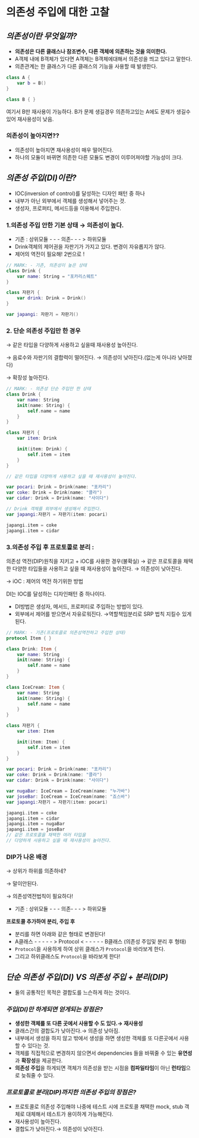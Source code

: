 # 의존성 주입에 대한 고찰


## *의존성이란 무엇일까?*

- **의존성은 다른 클래스나 참조변수, 다른 객체에 의존하는 것을 의미한다.**
- A객체 내에 B객체가 있다면 A객체는 B객체에대해서 의존성을 띄고 있다고 말한다.
- 의존관계는 한 클래스가 다른 클래스의 기능을 사용할 때 발생한다.

```swift
class A { 
	var b = B()
}

class B { } 
```

여기서 B만 재사용이 가능하다. B가 문제 생길경우 의존하고있는 A에도 문제가 생길수있어 재사용성이 낮음.  

### 의존성이 높아지면??

- 의존성이 높아지면 재사용성이 매우 떨어진다.
- 하나의 모듈이 바뀌면 의존한 다른 모듈도 변경이 이루어져야할 가능성이 크다.  

## *의존성 주입(DI)이란?*

- IOC(inversion of control)를 달성하는 디자인 패턴 중 하나
- 내부가 아닌 외부에서 객체를 생성해서 넣어주는 것.
- 생성자, 프로퍼티, 메서드등을 이용해서 주입한다.  

### 1.의존성 주입 안한 기본 상태  → 의존성이 높다.

- 기존 : 상위모듈 - - - 의존- - - > 하위모듈
- Drink객체의 제어권을 자판기가 가지고 있다. 변경이 자유롭지가 않다.
- 제어의 역전이 필요해! 2번으로 !

```swift
// MARK: - 기존, 의존성이 높은 상태
class Drink {
    var name: String = "포카리스웨트"
}

class 자판기 {
    var drink: Drink = Drink()
}

var japangi: 자판기 = 자판기()
```
  
### 2. 단순 의존성 주입만 한 경우

→ 같은 타입을 다양하게 사용하고 싶을때 재사용성 높아진다. 

→ 음료수와 자판기의 결합력이 떨어진다. → 의존성이 낮아진다.(없는게 아니라 낮아졌다)

→ 확장성 높아진다.

```swift
// MARK: - 의존성 단순 주입만 한 상태
class Drink {
    var name: String
    init(name: String) {
        self.name = name
    }
}

class 자판기 {
    var item: Drink

    init(item: Drink) {
        self.item = item
    }
}

// 같은 타입을 다양하게 사용하고 싶을 때 재사용성이 높아진다.

var pocari: Drink = Drink(name: "포카리")
var coke: Drink = Drink(name: "콜라")
var cidar: Drink = Drink(name: "사이다")

// Drink 객체를 외부에서 생성해서 주입한다.
var japangi:자판기 = 자판기(item: pocari)

japangi.item = coke
japangi.item = cidar
```

### 3.의존성 주입 후 프로토콜로 분리 : 
의존성 역전(DIP)원칙을 지키고 + iOC를 사용한 경우(불확실) 
→ 같은 프로토콜을 채택한 다양한 타입들을 사용하고 싶을 때 재사용성이 높아진다.
→ 의존성이 낮아진다.

→ iOC : 제어의 역전 하기위한 방법

DI는 IOC를 달성하는 디자인패턴 중 하나이다. 

- DI방법은 생성자, 메서드, 프로퍼티로 주입하는 방법이 있다.
- 외부에서 제어를 받으면서 자유로워진다. →역할책임분리로  SRP 법칙 지킬수 있게된다.

```swift
// MARK: - 기존(프로토콜로 의존성역전하고 주입한 상태)
protocol Item { }

class Drink: Item {
    var name: String
    init(name: String) {
        self.name = name
    }
}

class IceCream: Item {
    var name: String
    init(name: String) {
        self.name = name
    }
}

class 자판기 {
    var item: Item

    init(item: Item) {
        self.item = item
    }
}

var pocari: Drink = Drink(name: "포카리")
var coke: Drink = Drink(name: "콜라")
var cidar: Drink = Drink(name: "사이다")

var nugaBar: IceCream = IceCream(name: "누가바")
var joseBar: IceCream = IceCream(name: "죠스바")
var japangi:자판기 = 자판기(item: pocari)

japangi.item = coke
japangi.item = cidar
japangi.item = nugaBar
japangi.item = joseBar
// 같은 프로토콜을 채택한 여러 타입을
// 다양하게 사용하고 싶을 때 재사용성이 높아진다.
```

### DIP가 나온 배경

→  상위가 하위를 의존하네? 

→ 말이안된다.

 → 의존성역전법칙이 필요하다! 

- 기존 : 상위모듈 - - - 의존- - - > 하위모듈  

**프로토콜 추가하여 분리, 주입 후** 

- 분리를 하면 아래와 같은 형태로 변경된다!
- A클래스 - - - - - > Protocol < - - - - - B클래스 (의존성 주입및 분리 후 형태)
- `Protocol`을 사용하게 하여 상위 클래스가 `Protocol`을 바라보게 한다.
- 그리고 하위클래스도 `Protocol`을 바라보게 한다!

## *단순 의존성 주입(DI) VS 의존성 주입 + 분리(DIP)*

- 둘의 공통적인 목적은 결합도를 느슨하게 하는 것이다.  

### *주입(DI)만 하게되면 얻게되는 장점은?*

- **생성한 객체를 또 다른 곳에서 사용할 수 도 있다.→ 재사용성**
- 클래스간의 결합도가 낮아진다.→ 의존성  낮아짐.
- 내부에서 생성을 하지 않고 밖에서 생성을 하면 생성한 객체를 또 다른곳에서 사용할 수 있다는 것.
- 객체를 직접적으로 변경하지 않으면서 dependencies 들을 바꿔줄 수 있는 **유연성**과 **확장성**을 제공한다.
- **의존성 주입**을 하게되면 객체가 의존성을 받는 시점을 **컴파일타임**이 아닌 **런타임**으로 늦춰줄 수 있다.  

### *프로토콜로 분리(DIP)까지한 의존성 주입의 장점은?*

- 프로토콜로 의존성 주입해야 나중에 테스트 시에 프로토콜 채택한 mock, stub 객체로 대체해서
    테스트가 용이하게 가능해진다.
- 재사용성이 높아진다.
- 결합도가 낮아진다.→ 의존성이 낮아진다.
